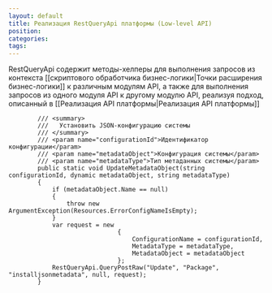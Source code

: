```yaml
---
layout: default
title: Реализация RestQueryApi платформы (Low-level API)
position: 
categories: 
tags: 
---
```


RestQueryApi содержит методы-хелперы для выполнения запросов из контекста [[скриптового обработчика бизнес-логики|Точки расширения бизнес-логики]] к различным модулям API, а также для выполнения запросов из одного модуля API к другому модулю API, реализуя подход, описанный в [[Реализация API платформы|Реализация API платформы]]

```
        /// <summary>
        ///   Установить JSON-конфигурацию системы
        /// </summary>
        /// <param name="configurationId">Идентификатор конфигурации</param>
        /// <param name="metadataObject">Конфигурация системы</param>
        /// <param name="metadataType">Тип метаданных системы</param>
        public static void UpdateMetadataObject(string configurationId, dynamic metadataObject, string metadataType)
        {
            if (metadataObject.Name == null)
            {
                throw new ArgumentException(Resources.ErrorConfigNameIsEmpty);
            }
            var request = new
                              {
                                  ConfigurationName = configurationId,
                                  MetadataType = metadataType,
                                  MetadataObject = metadataObject
                              };
            RestQueryApi.QueryPostRaw("Update", "Package", "installjsonmetadata", null, request);
        }
```

